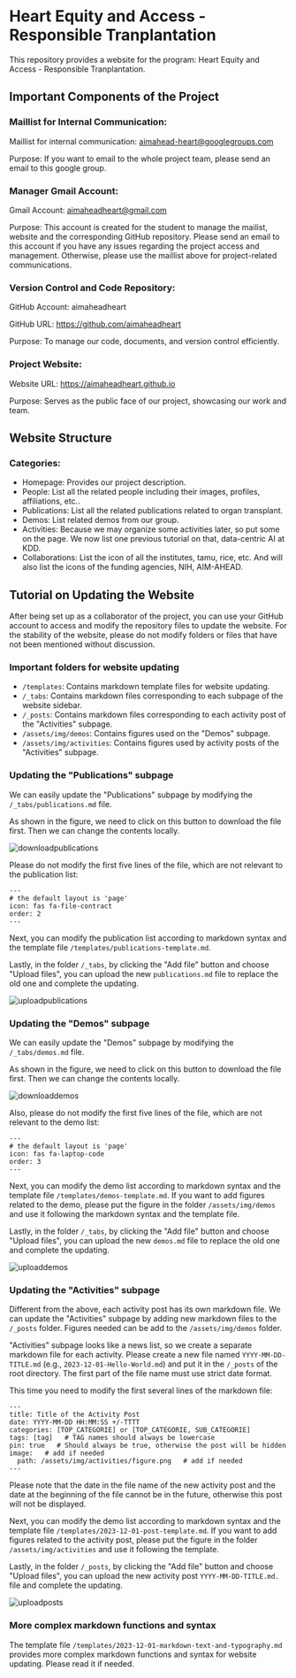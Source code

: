 # Heart Equity and Access - Responsible Tranplantation

This repository provides a website for the program: Heart Equity and Access - Responsible Tranplantation.

## Important Components of the Project
### Maillist for Internal Communication:

Maillist for internal communication: aimahead-heart@googlegroups.com

Purpose: If you want to email to the whole project team, please send an email to this google group.

### Manager Gmail Account:
Gmail Account: aimaheadheart@gmail.com

Purpose: This account is created for the student to manage the mailist, website and the corresponding GitHub repository. Please send an email to this account if you have any issues regarding the project access and management. Otherwise, please use the maillist above for project-related communications.

### Version Control and Code Repository:
GitHub Account: aimaheadheart

GitHub URL: https://github.com/aimaheadheart

Purpose: To manage our code, documents, and version control efficiently.

### Project Website:
Website URL: https://aimaheadheart.github.io

Purpose: Serves as the public face of our project, showcasing our work and team.

## Website Structure
### Categories:
- Homepage: Provides our project description.
- People: List all the related people including their images, profiles, affiliations, etc..
- Publications: List all the related publications related to organ transplant.
- Demos: List related demos from our group.
- Activities: Because we may organize some activities later, so put some on the page. We now list one previous tutorial on that, data-centric AI at KDD.
- Collaborations: List the icon of all the institutes, tamu, rice, etc. And will also list the icons of the funding agencies, NIH, AIM-AHEAD.


## Tutorial on Updating the Website
After being set up as a collaborator of the project, you can use your GitHub account to access and modify the repository files to update the website. For the stability of the website, please do not modify folders or files that have not been mentioned without discussion.

### Important folders for website updating
- `/templates`: Contains markdown template files for website updating.
- `/_tabs`: Contains markdown files corresponding to each subpage of the website sidebar.
- `/_posts`: Contains markdown files corresponding to each activity post of the "Activities" subpage.
- `/assets/img/demos`: Contains figures used on the "Demos" subpage.
- `/assets/img/activities`: Contains figures used by activity posts of the "Activities" subpage.

### Updating the "Publications" subpage
We can easily update the "Publications" subpage by modifying the `/_tabs/publications.md` file.

As shown in the figure, we need to click on this button to download the file first. Then we can change the contents locally.

![downloadpublications](/assets/img/readme/publications.png)

Please do not modify the first five lines of the file, which are not relevant to the publication list:
```
---
# the default layout is 'page'
icon: fas fa-file-contract
order: 2
---
```

Next, you can modify the publication list according to markdown syntax and the template file `/templates/publications-template.md`.

Lastly, in the folder `/_tabs`, by clicking the "Add file" button and choose "Upload files", you can upload the new `publications.md` file to replace the old one and complete the updating.

![uploadpublications](/assets/img/readme/tabs.png)

### Updating the "Demos" subpage
We can easily update the "Demos" subpage by modifying the `/_tabs/demos.md` file.

As shown in the figure, we need to click on this button to download the file first. Then we can change the contents locally.

![downloaddemos](/assets/img/readme/demos.png)

Also, please do not modify the first five lines of the file, which are not relevant to the demo list:
```
---
# the default layout is 'page'
icon: fas fa-laptop-code
order: 3
---
```

Next, you can modify the demo list according to markdown syntax and the template file `/templates/demos-template.md`. If you want to add figures related to the demo, please put the figure in the folder `/assets/img/demos` and use it following the markdown syntax and the template file.

Lastly, in the folder `/_tabs`, by clicking the "Add file" button and choose "Upload files", you can upload the new `demos.md` file to replace the old one and complete the updating.

![uploaddemos](/assets/img/readme/tabs.png)

### Updating the "Activities" subpage
Different from the above, each activity post has its own markdown file. We can update the "Activities" subpage by adding new markdown files to the `/_posts` folder. Figures needed can be add to the `/assets/img/demos` folder.

"Activities" subpage looks like a news list, so we create a separate markdown file for each activity. Please create a new file named `YYYY-MM-DD-TITLE.md` (e.g., `2023-12-01-Hello-World.md`) and put it in the `/_posts` of the root directory. The first part of the file name must use strict date format. 

This time you need to modify the first several lines of the markdown file:
```
---
title: Title of the Activity Post
date: YYYY-MM-DD HH:MM:SS +/-TTTT
categories: [TOP_CATEGORIE] or [TOP_CATEGORIE, SUB_CATEGORIE]
tags: [tag]   # TAG names should always be lowercase
pin: true   # Should always be true, otherwise the post will be hidden
image:   # add if needed
  path: /assets/img/activities/figure.png   # add if needed
---
```

Please note that the date in the file name of the new activity post and the date at the beginning of the file cannot be in the future, otherwise this post will not be displayed.

Next, you can modify the demo list according to markdown syntax and the template file `/templates/2023-12-01-post-template.md`. If you want to add figures related to the activity post, please put the figure in the folder `/assets/img/activities` and use it following the template.

Lastly, in the folder `/_posts`, by clicking the "Add file" button and choose "Upload files", you can upload the new activity post `YYYY-MM-DD-TITLE.md.` file and complete the updating.

![uploadposts](/assets/img/readme/posts.png)

### More complex markdown functions and syntax
The template file `/templates/2023-12-01-markdown-text-and-typography.md` provides more complex markdown functions and syntax for website updating. Please read it if needed.

  
